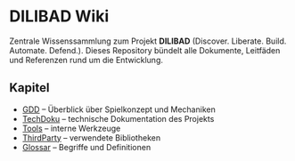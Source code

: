 # DILIBAD Wiki

Zentrale Wissenssammlung zum Projekt **DILIBAD** (Discover. Liberate. Build. Automate. Defend.). Dieses Repository bündelt alle Dokumente, Leitfäden und Referenzen rund um die Entwicklung.

## Kapitel
- [GDD](de/Dokumentation/GDD/README.md) – Überblick über Spielkonzept und Mechaniken
- [TechDoku](de/Dokumentation/TechDoku/TechDokuReadme.md) – technische Dokumentation des Projekts
- [Tools](de/Dokumentation/Tools/ToolsReadme.md) – interne Werkzeuge
- [ThirdParty](de/Dokumentation/ThirdParty/README.md) – verwendete Bibliotheken
- [Glossar](de/Dokumentation/Glossar/README.md) – Begriffe und Definitionen
